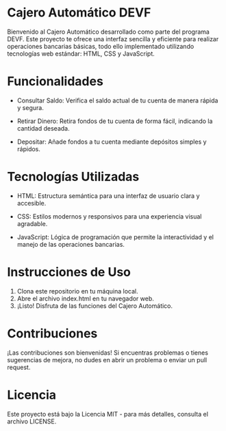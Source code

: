 # Cajero Automático DEVF

Bienvenido al Cajero Automático desarrollado como parte del programa DEVF.
Este proyecto te ofrece una interfaz sencilla y eficiente para realizar operaciones bancarias
básicas, todo ello implementado utilizando tecnologías web estándar: HTML, CSS y JavaScript.

# Funcionalidades
- Consultar Saldo: Verifica el saldo actual de tu cuenta de manera rápida y segura.

- Retirar Dinero: Retira fondos de tu cuenta de forma fácil, indicando la cantidad deseada.

- Depositar: Añade fondos a tu cuenta mediante depósitos simples y rápidos.

# Tecnologías Utilizadas

- HTML: Estructura semántica para una interfaz de usuario clara y accesible.

- CSS: Estilos modernos y responsivos para una experiencia visual agradable.

- JavaScript: Lógica de programación que permite la interactividad y el manejo de las operaciones bancarias.

# Instrucciones de Uso
1. Clona este repositorio en tu máquina local.
2. Abre el archivo index.html en tu navegador web.
3. ¡Listo! Disfruta de las funciones del Cajero Automático.

# Contribuciones
¡Las contribuciones son bienvenidas! Si encuentras problemas o tienes sugerencias de mejora, no dudes en abrir un problema o enviar un pull request.

# Licencia
Este proyecto está bajo la Licencia MIT - para más detalles, consulta el archivo LICENSE.
